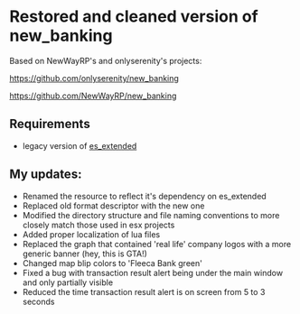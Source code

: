 # Restored and cleaned version of new_banking

Based on NewWayRP's and onlyserenity's projects:

https://github.com/onlyserenity/new_banking

https://github.com/NewWayRP/new_banking

## Requirements
- legacy version of [es_extended](https://github.com/esx-framework/es_extended/tree/v1-final)

## My updates:
- Renamed the resource to reflect it's dependency on es_extended
- Replaced old format descriptor with the new one
- Modified the directory structure and file naming conventions to more closely match those used in esx projects
- Added proper localization of lua files
- Replaced the graph that contained 'real life' company logos with a more generic banner (hey, this is GTA!)
- Changed map blip colors to 'Fleeca Bank green'
- Fixed a bug with transaction result alert being under the main window and only partially visible
- Reduced the time transaction result alert is on screen from 5 to 3 seconds